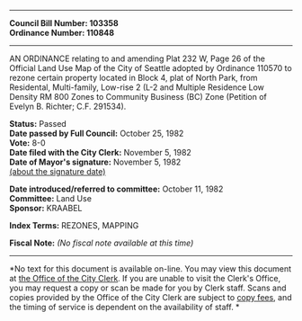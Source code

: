 * * * * *  
  
**Council Bill Number: [](#h0)[](#h2)103358**   
**Ordinance Number: 110848**  
  
* * * * *  
  
AN ORDINANCE relating to and amending Plat 232 W, Page 26 of the Official Land Use Map of the City of Seattle adopted by Ordinance 110570 to rezone certain property located in Block 4, plat of North Park, from Residental, Multi-family, Low-rise 2 (L-2 and Multiple Residence Low Density RM 800 Zones to Community Business (BC) Zone (Petition of Evelyn B. Richter; C.F. 291534).  
  
**Status:** Passed   
**Date passed by Full Council:** October 25, 1982   
**Vote:** 8-0   
**Date filed with the City Clerk:** November 5, 1982   
**Date of Mayor's signature:** November 5, 1982   
[(about the signature date)](/~public/approvaldate.htm)   
  
  
**Date introduced/referred to committee:** October 11, 1982   
**Committee:** Land Use   
**Sponsor:** KRAABEL   
  
**Index Terms:** REZONES, MAPPING  
  
**Fiscal Note:** *(No fiscal note available at this time)*  
  
* * * * *  
  
*No text for this document is available on-line. You may view this document at [the Office of the City Clerk](http://www.seattle.gov/leg/clerk/contactUs.htm). If you are unable to visit the Clerk's Office, you may request a copy or scan be made for you by Clerk staff. Scans and copies provided by the Office of the City Clerk are subject to [copy fees](http://clerk.seattle.gov/~public/clerkfees.htm), and the timing of service is dependent on the availability of staff. *  
  
  
